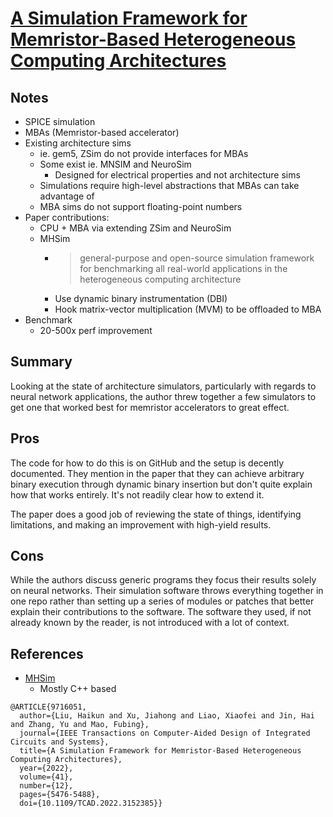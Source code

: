 # [A Simulation Framework for Memristor-Based Heterogeneous Computing Architectures](https://ieeexplore.ieee.org/abstract/document/9716051)

## Notes
- SPICE simulation
- MBAs (Memristor-based accelerator)
- Existing architecture sims
  - ie. gem5, ZSim do not provide interfaces for MBAs
  - Some exist ie. MNSIM and NeuroSim
    - Designed for electrical properties and not architecture sims
  - Simulations require high-level abstractions that MBAs can take advantage of
  - MBA sims do not support floating-point numbers
- Paper contributions:
  - CPU + MBA via extending ZSim and NeuroSim
  - MHSim
    - > general-purpose and open-source simulation framework for benchmarking all real-world applications in the heterogeneous computing architecture
    - Use dynamic binary instrumentation (DBI)
    - Hook matrix-vector multiplication (MVM) to be offloaded to MBA
- Benchmark
  - 20-500x perf improvement

## Summary
Looking at the state of architecture simulators, particularly with regards to neural network applications, the author threw together a few simulators to get one that worked best for memristor accelerators to great effect.

## Pros
The code for how to do this is on GitHub and the setup is decently documented. They mention in the paper that they can achieve arbitrary binary execution through dynamic binary insertion but don't quite explain how that works entirely. It's not readily clear how to extend it.

The paper does a good job of reviewing the state of things, identifying limitations, and making an improvement with high-yield results.

## Cons
While the authors discuss generic programs they focus their results solely on neural networks. Their simulation software throws everything together in one repo rather than setting up a series of modules or patches that better explain their contributions to the software. The software they used, if not already known by the reader, is not introduced with a lot of context.

## References
- [MHSim](https://github.com/CGCL-codes/MHSim)
  - Mostly C++ based

```
@ARTICLE{9716051,
  author={Liu, Haikun and Xu, Jiahong and Liao, Xiaofei and Jin, Hai and Zhang, Yu and Mao, Fubing},
  journal={IEEE Transactions on Computer-Aided Design of Integrated Circuits and Systems}, 
  title={A Simulation Framework for Memristor-Based Heterogeneous Computing Architectures}, 
  year={2022},
  volume={41},
  number={12},
  pages={5476-5488},
  doi={10.1109/TCAD.2022.3152385}}
```
